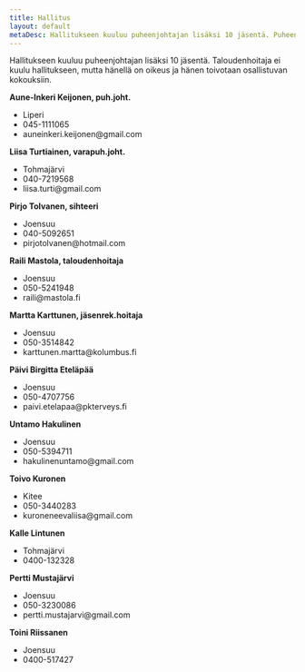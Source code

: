 ```yaml
---
title: Hallitus
layout: default
metaDesc: Hallitukseen kuuluu puheenjohtajan lisäksi 10 jäsentä. Puheenjohtajana toimii Aune-Inkeri Keijonen.
---
```


Hallitukseen kuuluu puheenjohtajan lisäksi 10 jäsentä. Taloudenhoitaja ei kuulu hallitukseen, mutta hänellä on oikeus ja hänen toivotaan osallistuvan kokouksiin.

**Aune-Inkeri Keijonen, puh.joht.**
<ul class="mt-0">
	<li>Liperi</li>
	<li>045-1111065</li>
	<li>auneinkeri.keijonen@gmail.com</li>
</ul>

**Liisa Turtiainen, varapuh.joht.**
<ul class="mt-0">
	<li>Tohmajärvi</li>
	<li>040-7219568</li>
	<li>liisa.turti@gmail.com</li>
</ul>

**Pirjo Tolvanen, sihteeri**
<ul class="mt-0">
	<li>Joensuu</li>
	<li>040-5092651</li>
	<li>pirjotolvanen@hotmail.com</li>
</ul>

**Raili Mastola, taloudenhoitaja**
<ul class="mt-0">
	<li>Joensuu</li>
	<li>050-5241948</li>
	<li>raili@mastola.fi</li>
</ul>

**Martta Karttunen, jäsenrek.hoitaja**
<ul class="mt-0">
	<li>Joensuu</li>
	<li>050-3514842</li>
	<li>karttunen.martta@kolumbus.fi</li>
</ul>

**Päivi Birgitta Eteläpää**
<ul class="mt-0">
	<li>Joensuu</li>
	<li>050-4707756</li>
	<li>paivi.etelapaa@pkterveys.fi</li>
</ul>

**Untamo Hakulinen**
<ul class="mt-0">
	<li>Joensuu</li>
	<li>050-5394711</li>
	<li>hakulinenuntamo@gmail.com</li>
</ul>

**Toivo Kuronen**
<ul class="mt-0">
	<li>Kitee</li>
	<li>050-3440283</li>
	<li>kuroneneevaliisa@gmail.com</li>
</ul>

**Kalle Lintunen**
<ul class="mt-0">
	<li>Tohmajärvi</li>
	<li>0400-132328</li>
</ul>

**Pertti Mustajärvi**
<ul class="mt-0">
	<li>Joensuu</li>
	<li>050-3230086</li>
	<li>pertti.mustajarvi@gmail.com</li>
</ul>

**Toini Riissanen**
<ul class="mt-0">
	<li>Joensuu</li>
	<li>0400-517427</li>
</ul>
